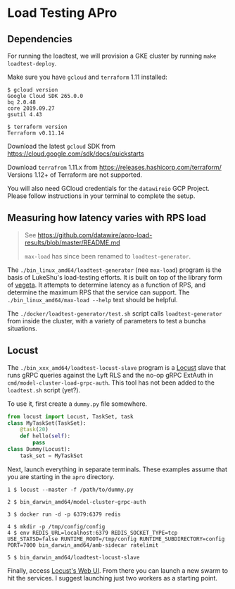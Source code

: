 # Load Testing APro

## Dependencies

For running the loadtest, we will provision a GKE cluster by running
`make loadtest-deploy`.

Make sure you have `gcloud` and `terraform` 1.11 installed:
```console
$ gcloud version
Google Cloud SDK 265.0.0
bq 2.0.48
core 2019.09.27
gsutil 4.43

$ terraform version
Terraform v0.11.14
```

Download the latest `gcloud` SDK from https://cloud.google.com/sdk/docs/quickstarts 

Download `terrafrom` 1.11.x from https://releases.hashicorp.com/terraform/
Versions 1.12+ of Terraform are not supported.

You will also need GCloud credentials for the `datawireio` GCP Project.
Please follow instructions in your terminal to complete the setup.

## Measuring how latency varies with RPS load

 > See https://github.com/datawire/apro-load-results/blob/master/README.md
 >
 > `max-load` has since been renamed to `loadtest-generator`.

The `./bin_linux_amd64/loadtest-generator` (nee `max-load`) program is
the basis of LukeShu's load-testing efforts.  It is built on top of
the library form of [vegeta][].  It attempts to determine latency as a
function of RPS, and determine the maximum RPS that the service can
support.  The `./bin_linux_amd64/max-load --help` text should be
helpful.

[vegeta]: https://github.com/tsenart/vegeta

The `./docker/loadtest-generator/test.sh` script calls
`loadtest-generator` from inside the cluster, with a variety of
parameters to test a buncha situations.

## Locust

The `./bin_xxx_amd64/loadtest-locust-slave` program is a [Locust][]
slave that runs gRPC queries against the Lyft RLS and the no-op gRPC
ExtAuth in `cmd/model-cluster-load-grpc-auth`. This tool has not been
added to the `loadtest.sh` script (yet?).

[Locust]: https://docs.locust.io/en/stable/index.html

To use it, first create a `dummy.py` file somewhere.

```python
from locust import Locust, TaskSet, task
class MyTaskSet(TaskSet):
    @task(20)
    def hello(self):
        pass
class Dummy(Locust):
    task_set = MyTaskSet
```

Next, launch everything in separate terminals. These examples assume that
you are starting in the `apro` directory.

```console
1 $ locust --master -f /path/to/dummy.py

2 $ bin_darwin_amd64/model-cluster-grpc-auth

3 $ docker run -d -p 6379:6379 redis

4 $ mkdir -p /tmp/config/config
4 $ env REDIS_URL=localhost:6379 REDIS_SOCKET_TYPE=tcp USE_STATSD=false RUNTIME_ROOT=/tmp/config RUNTIME_SUBDIRECTORY=config PORT=7000 bin_darwin_amd64/amb-sidecar ratelimit

5 $ bin_darwin_amd64/loadtest-locust-slave
```

Finally, access [Locust's Web UI](http://localhost:8089/). From there you
can launch a new swarm to hit the services. I suggest launching just two
workers as a starting point.
